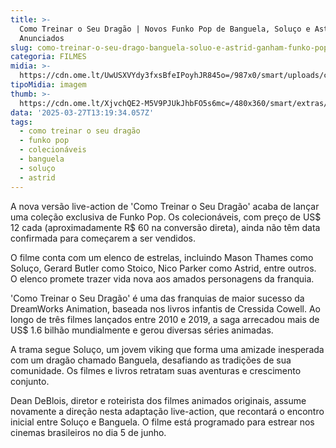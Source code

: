 ```yaml
---
title: >-
  Como Treinar o Seu Dragão | Novos Funko Pop de Banguela, Soluço e Astrid são
  Anunciados
slug: como-treinar-o-seu-drago-banguela-soluo-e-astrid-ganham-funko-pop
categoria: FILMES
midia: >-
  https://cdn.ome.lt/UwUSXVYdy3fxsBfeIPoyhJR845o=/987x0/smart/uploads/conteudo/fotos/OMELETE_CAPA_-_2025-03-27T101155.914.png
tipoMidia: imagem
thumb: >-
  https://cdn.ome.lt/XjvchQE2-M5V9PJUkJhbFO5s6mc=/480x360/smart/extras/conteudos/omelete_THUMB_-_2025-03-27T101211.881.png
data: '2025-03-27T13:19:34.057Z'
tags:
  - como treinar o seu dragão
  - funko pop
  - colecionáveis
  - banguela
  - soluço
  - astrid
---
```


A nova versão live-action de 'Como Treinar o Seu Dragão' acaba de lançar uma coleção exclusiva de Funko Pop. Os colecionáveis, com preço de US$ 12 cada (aproximadamente R$ 60 na conversão direta), ainda não têm data confirmada para começarem a ser vendidos.

O filme conta com um elenco de estrelas, incluindo Mason Thames como Soluço, Gerard Butler como Stoico, Nico Parker como Astrid, entre outros. O elenco promete trazer vida nova aos amados personagens da franquia.

'Como Treinar o Seu Dragão' é uma das franquias de maior sucesso da DreamWorks Animation, baseada nos livros infantis de Cressida Cowell. Ao longo de três filmes lançados entre 2010 e 2019, a saga arrecadou mais de US$ 1.6 bilhão mundialmente e gerou diversas séries animadas.

A trama segue Soluço, um jovem viking que forma uma amizade inesperada com um dragão chamado Banguela, desafiando as tradições de sua comunidade. Os filmes e livros retratam suas aventuras e crescimento conjunto.

Dean DeBlois, diretor e roteirista dos filmes animados originais, assume novamente a direção nesta adaptação live-action, que recontará o encontro inicial entre Soluço e Banguela. O filme está programado para estrear nos cinemas brasileiros no dia 5 de junho.
